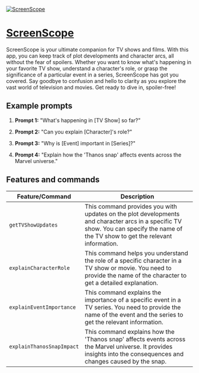 [![ScreenScope](https://files.oaiusercontent.com/file-PVEb1UYkhi7gd4fMHZPI0Omx?se=2123-10-18T17%3A00%3A30Z&sp=r&sv=2021-08-06&sr=b&rscc=max-age%3D31536000%2C%20immutable&rscd=attachment%3B%20filename%3D01729beb-b673-4389-9510-10bc7d3150bc.png&sig=UMIWNLAEqI5rB7V6LaBwY792j4OfwM1Xu/FdeBBcNII%3D)](https://chat.openai.com/g/g-jLkjoMvnI-screenscope)

# [ScreenScope](https://chat.openai.com/g/g-jLkjoMvnI-screenscope)

ScreenScope is your ultimate companion for TV shows and films. With this app, you can keep track of plot developments and character arcs, all without the fear of spoilers. Whether you want to know what's happening in your favorite TV show, understand a character's role, or grasp the significance of a particular event in a series, ScreenScope has got you covered. Say goodbye to confusion and hello to clarity as you explore the vast world of television and movies. Get ready to dive in, spoiler-free!

## Example prompts

1. **Prompt 1:** "What's happening in [TV Show] so far?"

2. **Prompt 2:** "Can you explain [Character]'s role?"

3. **Prompt 3:** "Why is [Event] important in [Series]?"

4. **Prompt 4:** "Explain how the 'Thanos snap' affects events across the Marvel universe."


## Features and commands

| Feature/Command | Description |
| --- | --- |
| `getTVShowUpdates` | This command provides you with updates on the plot developments and character arcs in a specific TV show. You can specify the name of the TV show to get the relevant information. |
| `explainCharacterRole` | This command helps you understand the role of a specific character in a TV show or movie. You need to provide the name of the character to get a detailed explanation. |
| `explainEventImportance` | This command explains the importance of a specific event in a TV series. You need to provide the name of the event and the series to get the relevant information. |
| `explainThanosSnapImpact` | This command explains how the 'Thanos snap' affects events across the Marvel universe. It provides insights into the consequences and changes caused by the snap. |